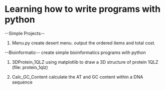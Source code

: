 # Learning how to write programs with python

--Simple Projects--
1.  Menu.py 
    create desert menu. output the ordered items and total cost.


--Bioinformatic-- create simple bioinformatics programs with python
1.  3DProtein_1QLZ
    using matplotlib to draw a 3D structure of protein 1QLZ (file: protein_1qlz)

2.  Calc_GC_Content
    calculate the AT and GC content within a DNA sequence
